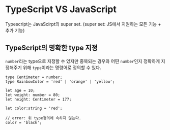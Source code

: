 # TypeScript VS JavaScript

Typescript는 JavaScirpt의 super set.
(super set: JS에서 지원하는 모든 기능 + 추가 기능)

## TypeScript의 명확한 type 지정

`number`라는 type으로 지정할 수 있지만 중복되는 경우와 어떤 `number`인지 정확하게 지정해주기 위해 `type`이라는 명령어로 정의할 수 있다.

```
type Centimeter = number;
type RainbowColor = 'red' | 'orange' | 'yellow';

let age = 10;
let weight: number = 80;
let height: Centimeter = 177;

let color:string = 'red';

// error: 위 type정의에 속하지 않는다.
color = 'black';
```
